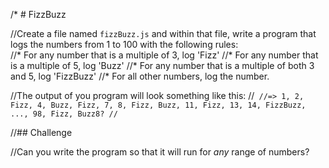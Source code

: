 /* # FizzBuzz

//Create a file named `fizzBuzz.js` and within that file, write a program that logs the numbers from 1 to 100 with the following rules:  
//* For any number that is a multiple of 3, log 'Fizz'
//* For any number that is a multiple of 5, log 'Buzz'
//* For any number that is a multiple of both 3 and 5, log 'FizzBuzz'
//* For all other numbers, log the number.

//The output of you program will look something like this:
//```
//=> 1, 2, Fizz, 4, Buzz, Fizz, 7, 8, Fizz, Buzz, 11, Fizz, 13, 14, FizzBuzz, ..., 98, Fizz, Buzz8?
//```

//## Challenge

//Can you write the program so that it will run for _any_ range of numbers?
